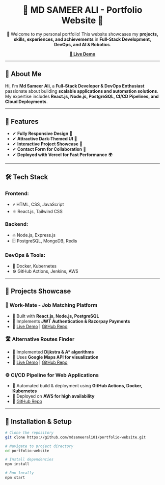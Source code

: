 <h1 align="center">🌟 MD SAMEER ALI - Portfolio Website 🌟</h1>

<p align="center">
🚀 Welcome to my personal portfolio! This website showcases my <strong>projects, skills, experiences, and achievements</strong> in <strong>Full-Stack Development, DevOps, and AI & Robotics</strong>.
</p>

<p align="center">
<a href="https://sameer-portfolio-pi.vercel.app/"><strong>🔗 Live Demo</strong></a>
</p>

---

<h2>📜 About Me</h2>
<p>
Hi, I'm <strong>Md Sameer Ali</strong>, a <strong>Full-Stack Developer & DevOps Enthusiast</strong> passionate about building <strong>scalable applications and automation solutions</strong>. My expertise includes <strong>React.js, Node.js, PostgreSQL, CI/CD Pipelines, and Cloud Deployments</strong>.
</p>

---

<h2>🎯 Features</h2>
<ul>
<li>✔ <strong>Fully Responsive Design</strong> 📱</li>
<li>✔ <strong>Attractive Dark-Themed UI</strong> 🎨</li>
<li>✔ <strong>Interactive Project Showcase</strong> 🚀</li>
<li>✔ <strong>Contact Form for Collaboration</strong> 📩</li>
<li>✔ <strong>Deployed with Vercel for Fast Performance</strong> 🌍</li>
</ul>

---

<h2>🛠 Tech Stack</h2>
<h3>Frontend:</h3>
<ul>
<li>⚡ HTML, CSS, JavaScript</li>
<li>⚛️ React.js, Tailwind CSS</li>
</ul>

<h3>Backend:</h3>
<ul>
<li>🔥 Node.js, Express.js</li>
<li>🗄 PostgreSQL, MongoDB, Redis</li>
</ul>

<h3>DevOps & Tools:</h3>
<ul>
<li>🐳 Docker, Kubernetes</li>
<li>⚙️ GitHub Actions, Jenkins, AWS</li>
</ul>

---

<h2>📂 Projects Showcase</h2>

<h3>💼 Work-Mate - Job Matching Platform</h3>
<ul>
<li>🔹 Built with <strong>React.js, Node.js, PostgreSQL</strong></li>
<li>🔹 Implements <strong>JWT Authentication & Razorpay Payments</strong></li>
<li>🔹 <a href="https://your-live-demo.com">Live Demo</a> | <a href="https://github.com/mdsameerali01/work-mate">GitHub Repo</a></li>
</ul>

<h3>🛣️ Alternative Routes Finder</h3>
<ul>
<li>🔹 Implemented <strong>Dijkstra & A* algorithms</strong></li>
<li>🔹 Uses <strong>Google Maps API for visualization</strong></li>
<li>🔹 <a href="https://your-live-demo.com">Live Demo</a> | <a href="https://github.com/mdsameerali01/routes-finder">GitHub Repo</a></li>
</ul>

<h3>⚙️ CI/CD Pipeline for Web Applications</h3>
<ul>
<li>🔹 Automated build & deployment using <strong>GitHub Actions, Docker, Kubernetes</strong></li>
<li>🔹 Deployed on <strong>AWS for high availability</strong></li>
<li>🔹 <a href="https://github.com/mdsameerali01/cicd-pipeline">GitHub Repo</a></li>
</ul>

---

<h2>🚀 Installation & Setup</h2>

```bash
# Clone the repository
git clone https://github.com/mdsameerali01/portfolio-website.git

# Navigate to project directory
cd portfolio-website

# Install dependencies
npm install

# Run locally
npm start

